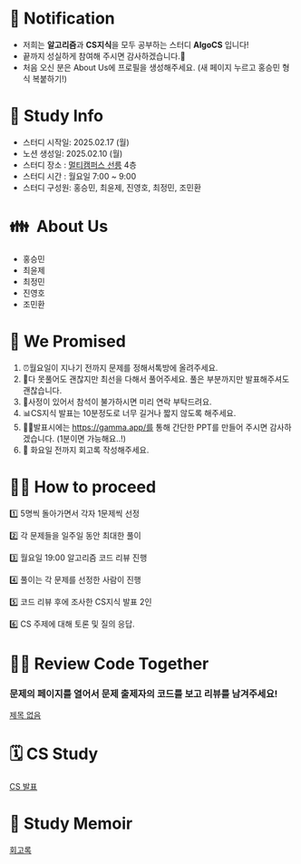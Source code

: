 # 🔔 N**otification**

- 저희는 **알고리즘**과 **CS지식**을 모두 공부하는 스터디 **AlgoCS** 입니다!
- 끝까지 성실하게 참여해 주시면 감사하겠습니다.🙂
- 처음 오신 분은 About Us에 프로필을 생성해주세요. (새 페이지 누르고 홍승민 형식 복붙하기!)

# 📜 Study Info

- 스터디 시작일: 2025.02.17 (월)
- 노션 생성일: 2025.02.10 (월)
- 스터디 장소 : [멀티캠퍼스 선릉](https://map.naver.com/p/entry/place/1995465312?c=15.00,0,0,0,dh) 4층
- 스터디 시간 : 월요일 7:00 ~ 9:00
- 스터디 구성원: 홍승민, 최윤제, 진영호, 최정민, 조민환

# 👪  About Us

- 홍승민
- 최윤제
- 최정민
- 진영호
- 조민환

# 🤝 We Promised

1. ⏰월요일이 지나기 전까지 문제를 정해서톡방에 올려주세요.
2. 🥊다 못풀어도 괜찮지만 최선을 다해서 풀어주세요. 풀은 부분까지만 발표해주셔도 괜찮습니다.
3. 📲사정이 있어서 참석이 불가하시면 미리 연락 부탁드려요.
4. 📊CS지식 발표는 10분정도로 너무 길거나 짧지 않도록 해주세요.
5. 👍🏻발표시에는 https://gamma.app/를 통해 간단한 PPT를 만들어 주시면 감사하겠습니다. (1분이면 가능해요..!)
6. 📜 화요일 전까지 회고록 작성해주세요.

# 🧘🏻 How to proceed

1️⃣ 5명씩 돌아가면서 각자 1문제씩 선정

2️⃣ 각 문제들을 일주일 동안 최대한 풀이

3️⃣ 월요일 19:00 알고리즘 코드 리뷰 진행

4️⃣ 풀이는 각 문제를 선정한 사람이 진행

5️⃣ 코드 리뷰 후에 조사한 CS지식 발표 2인

6️⃣ CS 주제에 대해 토론 및 질의 응답.   

# 👩‍💻 **Review Code Together**

### 문제의 페이지를 열어서 문제 출제자의 코드를 보고 리뷰를 남겨주세요!

[제목 없음](https://www.notion.so/19689272fad2807b9190fd8b8c567f8f?pvs=21)

# 🗓 CS Study

[CS 발표](https://www.notion.so/19689272fad28062bb4cc69edc6854a4?pvs=21)

# 📝 Study M**emoir**

[회고록](https://www.notion.so/19689272fad280d3b30bc85d5bde583f?pvs=21)
